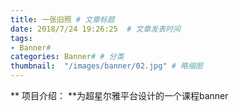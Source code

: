 ```yaml
---
title: 一张旧照 # 文章标题  
date: 2018/7/24 19:26:25  # 文章发表时间
tags:
- Banner#
categories: Banner# # 分类
thumbnail:  "/images/banner/02.jpg" # 略缩图
---
```

** 项目介绍： **为超星尔雅平台设计的一个课程banner

